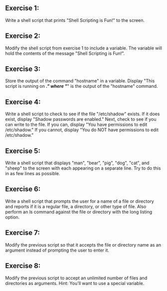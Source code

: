 ## Exercise 1:

Write a shell script that prints "Shell Scripting is Fun!" to the screen.

## Exercise 2:

Modify the shell script from exercise 1 to include a variable. The variable will hold the contents of the message "Shell Scripting is Fun!".

## Exercise 3:

Store the output of the command "hostname" in a variable. Display "This script is running on _______." where "_______" is the output of the "hostname" command.

## Exercise 4:

Write a shell script to check to see if the file "/etc/shadow" exists. If it does exist, display "Shadow passwords are enabled." Next, check to see if you can write to the file. If you can, display "You have permissions to edit /etc/shadow." If you cannot, display "You do NOT have permissions to edit /etc/shadow."

## Exercise 5:

Write a shell script that displays "man", "bear", "pig", "dog", "cat", and "sheep" to the screen with each appearing on a separate line. Try to do this in as few lines as possible.

## Exercise 6:

Write a shell script that prompts the user for a name of a file or directory and reports if it is a regular file, a directory, or other type of file. Also perform an ls command against the file or directory with the long listing option.

## Exercise 7:

Modify the previous script so that it accepts the file or directory name as an argument instead of prompting the user to enter it.

## Exercise 8:

Modify the previous script to accept an unlimited number of files and directories as arguments. Hint: You'll want to use a special variable.

